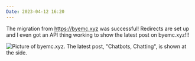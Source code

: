 ```yaml
---
Date: 2023-04-12 16:20
---
```


The migration from https://byemc.xyz was successful! Redirects are set up and I even got an API thing working to show the latest post on byemc.xyz!!!

![Picture of byemc.xyz. The latest post, "Chatbots, Chatting", is shown at the side.](https://cdn.some.pics/y/6436dabd0ef0d.png)
